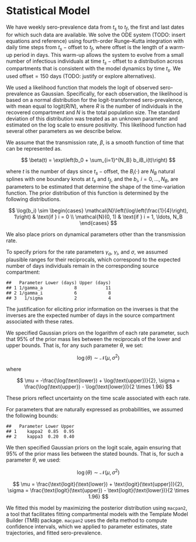 Statistical Model
================

We have weekly sero-prevalence data from $t_s$ to $t_f$, the first and
last dates for which such data are available. We solve the ODE system
(TODO: insert equations and reference) using fourth-order Runge–Kutta
integration with daily time steps from $t_s - \text{offset}$ to $t_f$,
where $\text{offset}$ is the length of a warm-up period in days. This
warm-up allows the system to evolve from a small number of infectious
individuals at time $t_s - \text{offset}$ to a distribution across
compartments that is consistent with the model dynamics by time $t_s$.
We used $\text{offset} = 150$ days (TODO: justify or explore
alternatives).

We used a likelihood function that models the logit of observed
sero-prevalence as Gaussian. Specifically, for each observation, the
likelihood is based on a normal distribution for the logit-transformed
sero-prevalence, with mean equal to $\text{logit}(R/N)$, where $R$ is
the number of individuals in the recovered compartment and $N$ is the
total population size. The standard deviation of this distribution was
treated as an unknown parameter and estimated on the log scale to ensure
positivity. This likelihood function had several other parameters as we
describe below.

We assume that the transmission rate, $\beta$, is a smooth function of
time that can be represented as.

$$
\beta(t) = \exp\left(b_0 + \sum_{i=1}^{N_B} b_iB_i(t)\right)
$$

where $t$ is the number of days since $t_s - \text{offset}$, the
$B_i(\cdot)$ are $N_B$ natural splines with one boundary knots at $t_s$
and $t_f$, and the $b_i$, $i = 0, ..., N_B$, are parameters to be
estimated that determine the shape of the time-variation function. The
prior distribution of this function is determined by the following
distributions.

$$
\log(b_i) \sim
\begin{cases}
\mathcal{N}\left(\log\left(\frac{1}{4}\right), 1\right) & \text{if } i = 0 \\
\mathcal{N}(0, 1) & \text{if } i = 1, \ldots, N_B
\end{cases}
$$

We also place priors on dynamical parameters other than the transmission
rate.

To specify priors for the rate parameters $\gamma_a$, $\gamma_i$, and
$\sigma$, we assumed plausible ranges for their reciprocals, which
correspond to the expected number of days individuals remain in the
corresponding source compartment:

    ##   Parameter Lower (days) Upper (days)
    ## 1 1/gamma_a            8           11
    ## 2 1/gamma_i            6            8
    ## 3   1/sigma            2            4

The justification for eliciting prior information on the inverses is
that the inverses are the expected number of days in the source
compartment associated with these rates.

We specified Gaussian priors on the logarithm of each rate parameter,
such that 95% of the prior mass lies between the reciprocals of the
lower and upper bounds. That is, for any such parameter $\theta$, we
set:

$$
\log(\theta) \sim \mathcal{N}(\mu,\sigma^2)
$$

where

$$
\mu = -\frac{\log(\text{lower}) + \log(\text{upper})}{2},
\sigma = \frac{\log(\text{upper}) - \log(\text{lower})}{2 \times 1.96}
$$

These priors reflect uncertainty on the time scale associated with each
rate.

For parameters that are naturally expressed as probabilities, we assumed
the following bounds:

    ##   Parameter Lower Upper
    ## 1    kappa2  0.85  0.95
    ## 2    kappa3  0.20  0.40

We then specified Gaussian priors on the logit scale, again ensuring
that 95% of the prior mass lies between the stated bounds. That is, for
such a parameter $\theta$, we used:

$$
\log(\theta) \sim \mathcal{N}(\mu,\sigma^2)
$$

$$
\mu = \frac{\text{logit}(\text{lower}) + \text{logit}(\text{upper})}{2},
\sigma = \frac{\text{logit}(\text{upper}) - \text{logit}(\text{lower})}{2 \times 1.96}
$$

We fitted this model by maximizing the posterior distribution using
`macpan2`, a tool that facilitates fitting compartmental models with the
Template Model Builder (TMB) package. `macpan2` uses the delta method to
compute confidence intervals, which we applied to parameter estimates,
state trajectories, and fitted sero-prevalence.
